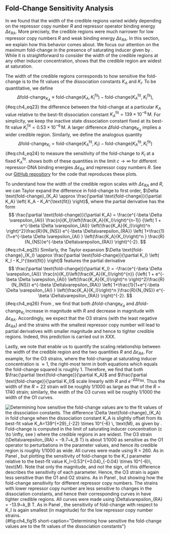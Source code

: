 ## Fold-Change Sensitivity Analysis 

In we found that the width of the credible regions varied widely depending on
the repressor copy number $R$ and repressor operator binding energy $\Delta
\varepsilon_{RA}$. More precisely, the credible regions were much narrower for
low repressor copy numbers $R$ and weak binding energy $\Delta\varepsilon_{RA}$.
In this section, we explain how this behavior comes about. We focus our
attention on the maximum fold-change in the presence of saturating inducer given
by . While it is straightforward to consider the width of the credible regions
at any other inducer concentration, shows that the credible region are widest at
saturation.

The width of the credible regions corresponds to how sensitive the fold-change
is to the fit values of the dissociation constants $K_A$ and $K_I$. To be
quantitative, we define
$$
\Delta \text{fold-change}_{K_A} \equiv \text{fold-change}(K_A,K_I^\text{fit}) - 
\text{fold-change}(K_A^\text{fit},K_I^\text{fit}),
$${#eq:ch4_eq23}
the difference between the fold-change at a particular $K_A$ value relative to
the best-fit dissociation constant $K_A^\text{fit}=139 \times 10^{-6} \,
\text{M}$. For simplicity, we keep the inactive state dissociation constant
fixed at its best-fit value $K_I^\text{fit}=0.53 \times 10^{-6}\, \text{M}$. A
larger difference $\Delta \text{fold-change}_{K_A}$ implies a wider credible
region. Similarly, we define the analogous quantity
$$
\Delta \text{fold-change}_{K_I} = \text{fold-change}(K_A^{\text{fit}},K_I) - 
\text{fold-change}(K_A^{\text{fit}},K_I^{\text{fit}})
$${#eq:ch4_eq24}
to measure the sensitivity of the fold-change to $K_I$ at a fixed
$K_A^{\text{fit}}$. shows both of these quantities in the limit $c \to \infty$
for different repressor-DNA binding energies $\Delta\varepsilon_{RA}$ and
repressor copy numbers $R$. See our [GitHub
repository](https://github.com/RPGroup-PBoC/mwc_induction/blob/master/code/analysis/sensitivity_analysis.ipynb)
for the code that reproduces these plots.

To understand how the width of the credible region scales with
$\Delta\varepsilon_{RA}$ and $R$, we can Taylor expand the difference in
fold-change to first order, $\Delta \text{fold-change}_{K_A} \approx
\frac{\partial \text{fold-change}}{\partial K_A} \left( K_A - K_A^{\text{fit}}
\right)$, where the partial derivative has the form
$$
\frac{\partial \text{fold-change}}{\partial K_A} =
\frac{e^{-\beta \Delta \varepsilon_{AI}} 
\frac{n}{K_I}\left(\frac{K_A}{K_I}\right)^{n-1}}
{\left( 1 + e^{-\beta \Delta \varepsilon_{AI}} 
\left(\frac{K_A}{K_I}\right)^n \right)^2}\frac{R}{N_{NS}}
e^{-\beta \Delta\varepsilon_{RA}} 
\left(
1+\frac{1}{1+e^{-\beta \Delta \varepsilon_{AI} }
\left(\frac{K_A}{K_I}\right)^n }
\frac{R}{N_{NS}}e^{-\beta \Delta\varepsilon_{RA}}
\right)^{-2}.
$${#eq:ch4_eq25}
Similarly, the Taylor expansion
$\Delta \text{fold-change}_{K_I} \approx \frac{\partial
    \text{fold-change}}{\partial K_I} \left( K_I - K_I^{\text{fit}} \right)$
features the partial derivative 
$$
\frac{\partial \text{fold-change}}{\partial K_I} = 
-\frac{e^{-\beta \Delta \varepsilon_{AI}} 
\frac{n}{K_I}\left(\frac{K_A}{K_I}\right)^{n}}
{\left( 1 + e^{-\beta \Delta \varepsilon_{AI}} 
\left(\frac{K_A}{K_I}\right)^n \right)^2}\frac{R}{N_{NS}}
e^{-\beta \Delta\varepsilon_{RA}}
\left(
1+\frac{1}{1+e^{-\beta \Delta \varepsilon_{AI} }
\left(\frac{K_A}{K_I}\right)^n }\frac{R}{N_{NS}}
e^{-\beta \Delta\varepsilon_{RA}} \right)^{-2}.
$${#eq:ch4_eq26}
From , we find that both $\Delta \text{fold-change}_{K_A}$ and $\Delta
\text{fold-change}_{K_I}$ increase in magnitude with $R$ and decrease in
magnitude with $\Delta\varepsilon_{RA}$. Accordingly, we expect that the O3
strains (with the least negative $\Delta\varepsilon_{RA}$) and the strains with
the smallest repressor copy number will lead to partial derivatives with smaller
magnitude and hence to tighter credible regions. Indeed, this prediction is
carried out in XXX.

Lastly, we note that enable us to quantify the scaling relationship between the
width of the credible region and the two quantities $R$ and
$\Delta\varepsilon_{RA}$. For example, for the O3 strains, where the fold-change
at saturating inducer concentration is $\approx 1$, the right-most term in both
equations which equals the fold-change squared is roughly 1. Therefore, we find
that both $\frac{\partial \text{fold-change}}{\partial K_A}$ and $\frac{\partial
\text{fold-change}}{\partial K_I}$ scale linearly with $R$ and $e^{-\beta
\Delta\varepsilon_{RA}}$. Thus the width of the $R=22$ strain will be roughly
1/1000 as large as that of the $R=1740$ strain; similarly, the width of the O3
curves will be roughly 1/1000 the width of the O1 curves.

![**Determining how sensitive the fold-change values are to the fit values of
the dissociation constants.** The difference $\Delta \text{fold-change}_{K_A}$
in fold change when the dissociation constant $K_A$ is slightly offset from its
best-fit value $K_A=139^{+29}_{-22} \times 10^{-6} \, \text{M}$, as given by .
Fold-change is computed in the limit of saturating inducer concentration ($c \to
\infty$, see ) where the credible regions in are widest. The O3 strain
($\Delta\varepsilon_{RA} = -9.7~k_B T$) is about 1/1000 as sensitive as the O1
operator to perturbations in the parameter values, and hence its credible region
is roughly 1/1000 as wide. All curves were made using $R = 260$. As in Panel ,
but plotting the sensitivity of fold-change to the $K_I$ parameter relative to
the best-fit value $K_I=0.53^{+0.04}_{-0.04} \times 10^{-6}\, \text{M}$. Note
that only the magnitude, and not the sign, of this difference describes the
sensitivity of each parameter. Hence, the O3 strain is again less sensitive than
the O1 and O2 strains. As in Panel , but showing how the fold-change sensitivity
for different repressor copy numbers. The strains with lower repressor copy
number are less sensitive to changes in the dissociation constants, and hence
their corresponding curves in have tighter credible regions. All curves were
made using $\Delta\varepsilon_{RA} = -13.9~k_B T$. As in Panel , the sensitivity
of fold-change with respect to $K_I$ is again smallest (in magnitude) for the
low repressor copy number strains.](ch4_fig15){#fig:ch4_fig15
short-caption="Determining how sensitive the fold-change values are to the fit
values of the dissociation constants"}
